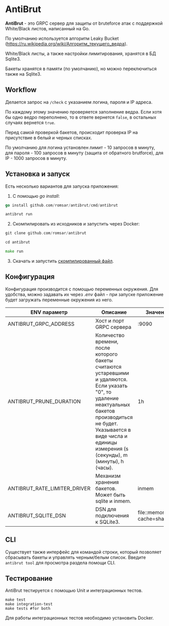 # AntiBrut

**AntiBrut** - это GRPC сервер для защиты от bruteforce атак с поддержкой White/Black листов, написанный на Go.

По умолчанию используется алгоритм Leaky Bucket (https://ru.wikipedia.org/wiki/Алгоритм_текущего_ведра).

White/Black листы, а также настройки лимитирования, хранятся в БД Sqlite3.

Бакеты хранятся в памяти (по умолчанию), но можно переключиться также на Sqlite3.

## Workflow

Делается запрос на `/check` с указанием логина, пароля и IP адреса.

По каждому этому значению проверяется заполнение ведра. Если хотя бы одно ведро переполнено, то в ответе вернется `false`, в остальных случаях вернется `true`.

Перед самой проверкой бакетов, происходит проверка IP на присутствие в белый и черных списках.

По умолчанию для логина установлен лимит - 10 запросов в минуту, для пароля - 100 запросов в минуту (защита от обратного brutforce), для IP - 1000 запросов в минуту.

## Установка и запуск

Есть несколько вариантов для запуска приложения:

1. С помощью *go install*:
```go
go install github.com/romsar/antibrut/cmd/antibrut

antibrut run
```

2. Скомпилировать из исходников и запустить через Docker:
```go
git clone github.com/romsar/antibrut

cd antibrut

make run
```

3. Скачать и запустить [скомпилированный файл](/bin).

## Конфигурация

Конфигурация производится с помощью переменных окружения.
Для удобства, можно задавать их через *.env* файл - при запуске 
приложение будет загружать переменные окружения из него.

| ENV параметр                 | Описание                                                                                                                                                                                                                                 | Значение по умолчанию                       |
|------------------------------|------------------------------------------------------------------------------------------------------------------------------------------------------------------------------------------------------------------------------------------|---------------------------------------------|
| ANTIBRUT_GRPC_ADDRESS        | Хост и порт GRPC сервера                                                                                                                                                                                                                 | :9090                                       |
| ANTIBRUT_PRUNE_DURATION      | Количество времени, после которого бакеты считаются устаревшими и удаляются. Если указать "0", то удаление неактуальных бакетов производиться не будет. Указывается в виде числа и единицы измерения (s (секунды), m (минуты), h (часы). | 1h                                          |
| ANTIBRUT_RATE_LIMITER_DRIVER | Механизм хранения бакетов. Может быть sqlite и inmem.                                                                                                                                                                                    | inmem                                       |
| ANTIBRUT_SQLITE_DSN          | DSN для подключения к SQLite3.                                                                                                                                                                                                           | file::memory:?cache=shared&_foreign_keys=on |

## CLI

Существует также интерфейс для командой строки, который позволяет сбрасывать бакеты и управлять черным/белым список.
Введите `antibrut tool` для просмотра раздела помощи CLI.

## Тестирование

AntiBrut тестируется с помощью Unit и интеграционных тестов.

```shell
make test
make integration-test
make tests #for both
```

Для работы интеграционных тестов необходимо установить Docker.
